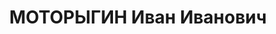 ---
title: МОТОРЫГИН Иван Иванович
description: 1894 г.р., член партии с 1919 года, заведующий отделом капстроительства
  Азово-Черноморского энергоуправления. 09.09.37г. исключен из партии Азово-Черноморским
  крайкомом. 15.12.37г. осужден Военной коллегией Верховного суда по политическим
  мотивам. 22.09.56г. реабилитирован Военной коллегией Верховного суда СССР. Восстановлен
  в партии посмертно.
---